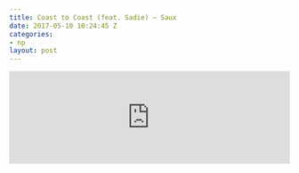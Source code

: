 ```yaml
---
title: Coast to Coast (feat. Sadie) — Saux
date: 2017-05-10 10:24:45 Z
categories:
- np
layout: post
---
```


<iframe width="100%" height="166" scrolling="no" frameborder="no" src="https://w.soundcloud.com/player/?url=https%3A//api.soundcloud.com/tracks/293613031&amp;color=ff5500&amp;auto_play=false&amp;hide_related=false&amp;show_comments=true&amp;show_user=true&amp;show_reposts=false"></iframe>
